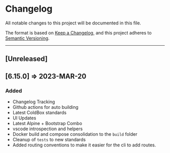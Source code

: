 # Changelog

All notable changes to this project will be documented in this file.

The format is based on [Keep a Changelog](https://keepachangelog.com/en/1.0.0/),
and this project adheres to [Semantic Versioning](https://semver.org/spec/v2.0.0.html).

----

## [Unreleased]

## [6.15.0] => 2023-MAR-20

### Added

* Changelog Tracking
* Github actions for auto building
* Latest ColdBox standards
* UI Updates
* Latest Alpine + Bootstrap Combo
* vscode introspection and helpers
* Docker build and compose consolidation to the `build` folder
* Cleanup of `tests` to new standards
* Added routing conventions to make it easier for the cli to add routes.
